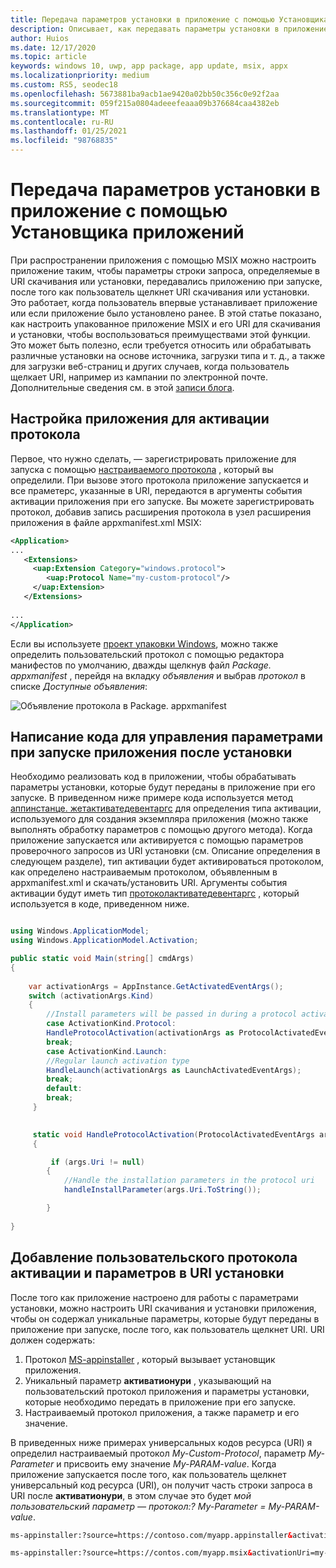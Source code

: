 ```yaml
---
title: Передача параметров установки в приложение с помощью Установщика приложений
description: Описывает, как передавать параметры установки в приложение через установщик приложения и активацию протокола.
author: Huios
ms.date: 12/17/2020
ms.topic: article
keywords: windows 10, uwp, app package, app update, msix, appx
ms.localizationpriority: medium
ms.custom: RS5, seodec18
ms.openlocfilehash: 5673881ba9acb1ae9420a02bb50c356c0e92f2aa
ms.sourcegitcommit: 059f215a0804adeeefeaaa09b376684caa4382eb
ms.translationtype: MT
ms.contentlocale: ru-RU
ms.lasthandoff: 01/25/2021
ms.locfileid: "98768835"
---
```

# <a name="passing-installation-parameters-to-your-app-via-app-installer"></a>Передача параметров установки в приложение с помощью Установщика приложений

При распространении приложения с помощью MSIX можно настроить приложение таким, чтобы параметры строки запроса, определяемые в URI скачивания или установки, передавались приложению при запуске, после того как пользователь щелкнет URI скачивания или установки. Это работает, когда пользователь впервые устанавливает приложение или если приложение было установлено ранее. В этой статье показано, как настроить упакованное приложение MSIX и его URI для скачивания и установки, чтобы воспользоваться преимуществами этой функции. Это может быть полезно, если требуется относить или обрабатывать различные установки на основе источника, загрузки типа и т. д., а также для загрузки веб-страниц и других случаев, когда пользователь щелкает URI, например из кампании по электронной почте. Дополнительные сведения см. в этой [записи блога](https://techcommunity.microsoft.com/t5/windows-dev-appconsult/passing-installation-parameters-to-a-windows-application-with/ba-p/1719829).

## <a name="configure-your-application-for-protocol-activation"></a>Настройка приложения для активации протокола

Первое, что нужно сделать, — зарегистрировать приложение для запуска с помощью [настраиваемого протокола](/windows/apps/desktop/modernize/desktop-to-uwp-extensions#start-your-application-in-different-ways) , который вы определили. При вызове этого протокола приложение запускается и все праметерс, указанные в URI, передаются в аргументы события активации приложения при его запуске. Вы можете зарегистрировать протокол, добавив запись расширения протокола в узел расширения приложения в файле appxmanifest.xml MSIX:

```xml
<Application>
...
   <Extensions>
     <uap:Extension Category="windows.protocol">
        <uap:Protocol Name="my-custom-protocol"/>
     </uap:Extension>
   </Extensions>
  
...
</Application>
```

Если вы используете [проект упаковки Windows](../desktop/desktop-to-uwp-packaging-dot-net.md), можно также определить пользовательский протокол с помощью редактора манифестов по умолчанию, дважды щелкнув файл _Package. appxmanifest_ , перейдя на вкладку _объявления_ и выбрав _протокол_ в списке _Доступные объявления_:

![Объявление протокола в Package. appxmanifest](images/custom-protocol.PNG)

##  <a name="write-code-to-handle-parameters-when-your-app-is-launched-after-installation"></a>Написание кода для управления параметрами при запуске приложения после установки

Необходимо реализовать код в приложении, чтобы обрабатывать параметры установки, которые будут переданы в приложение при его запуске. В приведенном ниже примере кода используется метод [аппинстанце. жетактиватедевентаргс](/uwp/api/windows.applicationmodel.appinstance.getactivatedeventargs?view=winrt-19041) для определения типа активации, используемого для создания экземпляра приложения (можно также выполнять обработку параметров с помощью другого метода). Когда приложение запускается или активируется с помощью параметров проверочного запросов из URI установки (см. Описание определения в следующем разделе), тип активации будет активироваться протоколом, как определено настраиваемым протоколом, объявленным в appxmanifest.xml и скачать/установить URI. Аргументы события активации будут иметь тип [протоколактиватедевентаргс](/uwp/api/windows.applicationmodel.activation.protocolactivatedeventargs?view=winrt-19041) , который используется в коде, приведенном ниже.

```csharp

using Windows.ApplicationModel;
using Windows.ApplicationModel.Activation;

public static void Main(string[] cmdArgs)
{
            
    var activationArgs = AppInstance.GetActivatedEventArgs();
    switch (activationArgs.Kind)
    {
        //Install parameters will be passed in during a protocol activation
        case ActivationKind.Protocol:
        HandleProtocolActivation(activationArgs as ProtocolActivatedEventArgs);
        break;
        case ActivationKind.Launch:
        //Regular launch activation type
        HandleLaunch(activationArgs as LaunchActivatedEventArgs);
        break;
        default:
        break;
     }       
    

     static void HandleProtocolActivation(ProtocolActivatedEventArgs args)
     {

         if (args.Uri != null)
        {
            //Handle the installation parameters in the protocol uri
            handleInstallParameter(args.Uri.ToString());

        }
            
}
```

## <a name="add-your-custom-activation-protocol-and-parameters-to-the-installation-uri"></a>Добавление пользовательского протокола активации и параметров в URI установки

После того как приложение настроено для работы с параметрами установки, можно настроить URI скачивания и установки приложения, чтобы он содержал уникальные параметры, которые будут переданы в приложение при запуске, после того, как пользователь щелкнет URI. URI должен содержать:

1. Протокол [MS-appinstaller](./installing-windows10-apps-web.md#protocol-activation-scheme) , который вызывает установщик приложения.
2. Уникальный параметр **активатионури** , указывающий на пользовательский протокол приложения и параметры установки, которые необходимо передать в приложение при его запуске.
3. Настраиваемый протокол приложения, а также параметр и его значение.

В приведенных ниже примерах универсальных кодов ресурса (URI) я определил настраиваемый протокол _My-Custom-Protocol_, параметр _My-Parameter_ и присвоить ему значение _My-PARAM-value_. Когда приложение запускается после того, как пользователь щелкнет универсальный код ресурса (URI), он получит часть строки запроса в URI после **активатионури**, в этом случае это будет _мой пользовательский параметр — протокол:? My-Parameter = My-PARAM-value_.

```html
ms-appinstaller:?source=https://contoso.com/myapp.appinstaller&activationUri=my-custom-protocol:?my-parameter=my-param-value
```
```html
ms-appinstaller:?source=https://contos.com/myapp.msix&activationUri=my-custom-protocol:?my-parameter=my-param-value
```